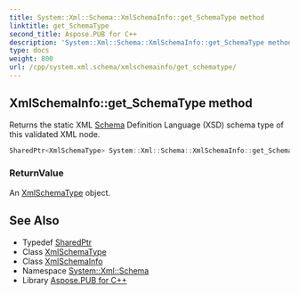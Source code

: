 ```yaml
---
title: System::Xml::Schema::XmlSchemaInfo::get_SchemaType method
linktitle: get_SchemaType
second_title: Aspose.PUB for C++
description: 'System::Xml::Schema::XmlSchemaInfo::get_SchemaType method. Returns the static XML Schema Definition Language (XSD) schema type of this validated XML node in C++.'
type: docs
weight: 800
url: /cpp/system.xml.schema/xmlschemainfo/get_schematype/
---
```

## XmlSchemaInfo::get_SchemaType method


Returns the static XML [Schema](../../) Definition Language (XSD) schema type of this validated XML node.

```cpp
SharedPtr<XmlSchemaType> System::Xml::Schema::XmlSchemaInfo::get_SchemaType() override
```


### ReturnValue

An [XmlSchemaType](../../xmlschematype/) object.

## See Also

* Typedef [SharedPtr](../../../system/sharedptr/)
* Class [XmlSchemaType](../../xmlschematype/)
* Class [XmlSchemaInfo](../)
* Namespace [System::Xml::Schema](../../)
* Library [Aspose.PUB for C++](../../../)
